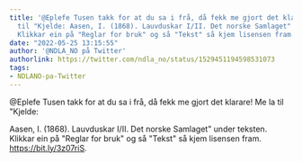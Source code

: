 ```yaml
---
title: '@Eplefe Tusen takk for at du sa i frå, då fekk me gjort det klarare! Me la
  til "Kjelde: Aasen, I. (1868). Lauvduskar I/II. Det norske Samlaget" under teksten.
  Klikkar ein på "Reglar for bruk" og så "Tekst" så kjem lisensen fram. [bit.ly].'
date: "2022-05-25 13:15:55"
author: '@NDLA_NO på Twitter'
authorlink: https://twitter.com/ndla_no/status/1529451194598531073
tags:
- NDLANO-pa-Twitter
---
```

<p>@Eplefe Tusen takk for at du sa i frå, då fekk me gjort det klarare! Me la til "Kjelde:</p>
<p>Aasen, I. (1868). Lauvduskar I/II. Det norske Samlaget" under teksten. Klikkar ein på "Reglar for bruk" og så "Tekst" så kjem lisensen fram. <a href='https://bit.ly/3z07riS' title='https://bit.ly/3z07riS' rel='noreferrer'>https://bit.ly/3z07riS</a>.</p>